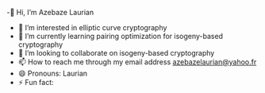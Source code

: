 -👋 Hi, I’m Azebaze Laurian
- 👀 I’m interested in elliptic curve cryptography 
- 🌱 I’m currently learning pairing optimization for isogeny-based cryptography 
- 💞️ I’m looking to collaborate on isogeny-based cryptography 
- 📫 How to reach me through my email address azebazelaurian@yahoo.fr
- 😄 Pronouns: Laurian 
- ⚡ Fun fact: 

<!---
Azebazelaurian/Azebazelaurian is a ✨ special ✨ repository because its `README.md` (this file) appears on your GitHub profile.
You can click the Preview link to take a look at your changes.
--->
